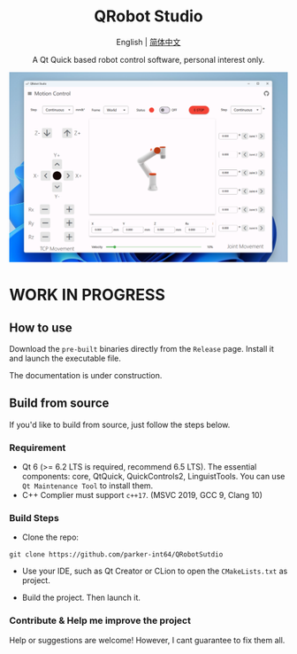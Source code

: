 <div align="center">
    <h1>QRobot Studio</h1>
</div>
<p align="center">
English | <a href="README_zh_CN.md">简体中文</a>
</p>
<div align="center"><p>A Qt Quick based robot control software, personal interest only.</p></div>

<div align="center"><img src="./screenshots/screenshot1.png" /></div>


# WORK IN PROGRESS

## How to use

Download the `pre-built` binaries directly from the `Release` page. Install it and launch the executable file.

The documentation is under construction.

## Build from source

If you'd like to build from source, just follow the steps below.

### Requirement

+ Qt 6 (>= 6.2 LTS is required, recommend 6.5 LTS). The essential components: core, QtQuick, QuickControls2, LinguistTools. You can use `Qt Maintenance Tool` to install them.
+ C++ Complier must support `c++17`. (MSVC 2019, GCC 9, Clang 10) 

### Build Steps

+ Clone the repo:

```Shell
git clone https://github.com/parker-int64/QRobotSutdio
```

+ Use your IDE, such as Qt Creator or CLion to open the `CMakeLists.txt` as project.

+ Build the project. Then launch it.


### Contribute & Help me improve the project

Help or suggestions are welcome! However, I cant guarantee to fix them all.


